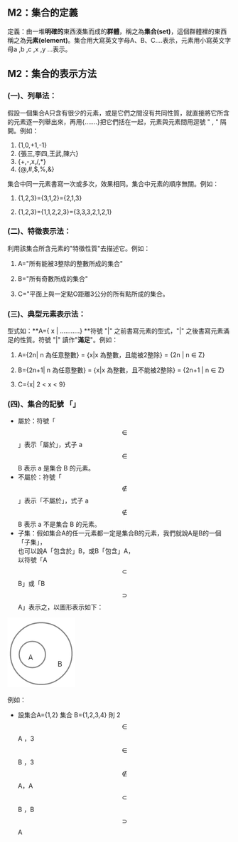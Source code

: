 ## M2：集合的定義

定義：由一堆**明確的**東西湊集而成的**群體**，稱之為**集合\(set\)**，這個群體裡的東西稱之為**元素\(element\)**。集合用大寫英文字母A、B、C....表示，元素用小寫英文字母a ,b ,c ,x ,y ...表示。

## M2：集合的表示方法

### \(一\)、**列舉法：**

假設一個集合A只含有很少的元素，或是它們之間沒有共同性質，就直接將它所含的元素逐一列舉出來，再用{.......}把它們括在一起，元素與元素間用逗號  "  ,  "  隔開。例如：

1. {1,0,+1,-1}
2. {張三,李四,王武,陳六}
3. {+,-,x,/,\*}
4. {@,\#,$,%,&}

集合中同一元素書寫一次或多次，效果相同。集合中元素的順序無關。例如：

1. {1,2,3}={3,1,2}={2,1,3}

2. {1,2,3}={1,1,2,2,3}={3,3,3,2,1,2,1}

### \(二\)、特徵表示法：

利用該集合所含元素的"特徵性質"去描述它。例如：

1. A="所有能被3整除的整數所成的集合"

2. B="所有奇數所成的集合"

3. C="平面上與一定點O距離3公分的所有點所成的集合。

### \(三\)、典型元素表示法：

型式如：**A={ x \| ...........} **符號  "\|" 之前書寫元素的型式，"\|" 之後書寫元素滿足的性質。符號 "\|" 讀作"**滿足**"。例如：

1. A={2n\| n 為任意整數} = {x\|x 為整數，且能被2整除} = {2n \| n  ∈ Z}

2. B={2n+1\| n 為任意整數} = {x\|x 為整數，且不能被2整除} = {2n+1 \| n  ∈ Z}

3. C={x\| 2 &lt; x &lt; 9}

### \(四\)、集合的記號   「」

* 屬於：符號「$$\in$$」表示「屬於」，式子  a $$\in$$ B 表示 a 是集合 B  的元素。
* 不屬於：符號「$$\notin$$」表示「不屬於」，式子  a $$\notin$$ B 表示 a 不是集合 B  的元素。
* 子集：假如集合A的任一元素都一定是集合B的元素，我們就說A是B的一個「子集」，  
  也可以說A「包含於」B，或B「包含」A，  
  以符號「A$$\subset$$ B」或「B$$\supset$$A」表示之，以圖形表示如下：

![](/assets/subset.png)

例如：

* 設集合A={1,2}  集合 B={1,2,3,4} 則  2$$\in$$ A ，3 $$\in$$ B ，3 $$ \notin$$ A，A $$\subset$$ B ，B $$\supset$$ A



